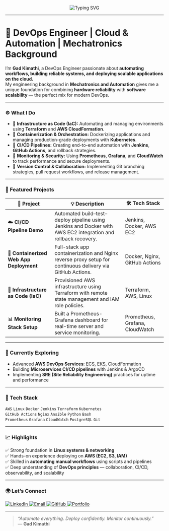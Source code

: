 <p align="center">
  <img src="https://readme-typing-svg.herokuapp.com?size=28&duration=3500&color=00AEEF&center=true&vCenter=true&width=600&lines=👋+Hey+there!+I'm+Gad+Kimathi;DevOps+Engineer;Cloud+%7C+CI%2FCD+%7C+Automation;Building+Scalable+and+Reliable+Systems" alt="Typing SVG" />
</p>

---

# 💼 DevOps Engineer | Cloud & Automation | Mechatronics Background

I’m **Gad Kimathi**, a DevOps Engineer passionate about **automating workflows, building reliable systems, and deploying scalable applications on the cloud.**  
My engineering background in **Mechatronics and Automation** gives me a unique foundation for combining **hardware reliability** with **software scalability** — the perfect mix for modern DevOps.

---

### ⚙️ What I Do
- 🧩 **Infrastructure as Code (IaC):** Automating and managing environments using **Terraform** and **AWS CloudFormation**.  
- 🐳 **Containerization & Orchestration:** Dockerizing applications and managing production-grade deployments with **Kubernetes**.  
- 🚀 **CI/CD Pipelines:** Creating end-to-end automation with **Jenkins**, **GitHub Actions**, and rollback strategies.  
- 🧠 **Monitoring & Security:** Using **Prometheus**, **Grafana**, and **CloudWatch** to track performance and secure deployments.  
- 🧰 **Version Control & Collaboration:** Implementing Git branching strategies, pull request workflows, and release management.

---

### 🧱 Featured Projects

| 🚀 Project | 💡 Description | 🛠️ Tech Stack |
|-------------|----------------|----------------|
| ☁️ **CI/CD Pipeline Demo** | Automated build–test–deploy pipeline using Jenkins and Docker with AWS EC2 integration and rollback recovery. | Jenkins, Docker, AWS EC2 |
| 🐳 **Containerized Web App Deployment** | Full-stack app containerization and Nginx reverse proxy setup for continuous delivery via GitHub Actions. | Docker, Nginx, GitHub Actions |
| 🔐 **Infrastructure as Code (IaC)** | Provisioned AWS infrastructure using Terraform with remote state management and IAM role policies. | Terraform, AWS, Linux |
| 📊 **Monitoring Stack Setup** | Built a Prometheus-Grafana dashboard for real-time server and service monitoring. | Prometheus, Grafana, CloudWatch |

---

### 🧠 Currently Exploring
- Advanced **AWS DevOps Services**: ECS, EKS, CloudFormation  
- Building **Microservices CI/CD pipelines** with Jenkins & ArgoCD  
- Implementing **SRE (Site Reliability Engineering)** practices for uptime and performance  

---

### 🧰 Tech Stack

`AWS` `Linux` `Docker` `Jenkins` `Terraform` `Kubernetes`  
`GitHub Actions` `Nginx` `Ansible` `Python` `Bash`  
`Prometheus` `Grafana` `CloudWatch` `PostgreSQL` `Git`

---

### 📈 Highlights
✅ Strong foundation in **Linux systems & networking**  
✅ Hands-on experience deploying on **AWS (EC2, S3, IAM)**  
✅ Skilled in **automating manual workflows** using scripts and pipelines  
✅ Deep understanding of **DevOps principles** — collaboration, CI/CD, observability, and scalability  

---

### 🌍 Let’s Connect

<p align="left">
  <a href="https://www.linkedin.com/in/gadkimathi/" target="_blank">
    <img src="https://img.shields.io/badge/LinkedIn-0A66C2?style=for-the-badge&logo=linkedin&logoColor=white" alt="LinkedIn"/>
  </a>
  <a href="mailto:gadkimathi@gmail.com">
    <img src="https://img.shields.io/badge/Email-D14836?style=for-the-badge&logo=gmail&logoColor=white" alt="Email"/>
  </a>
  <a href="https://github.com/gadkimathi">
    <img src="https://img.shields.io/badge/GitHub-181717?style=for-the-badge&logo=github&logoColor=white" alt="GitHub"/>
  </a>
  <a href="#">
    <img src="https://img.shields.io/badge/Portfolio-00AEEF?style=for-the-badge&logo=internet-explorer&logoColor=white" alt="Portfolio"/>
  </a>
</p>

---

> *“Automate everything. Deploy confidently. Monitor continuously.”*  
> — **Gad Kimathi**
